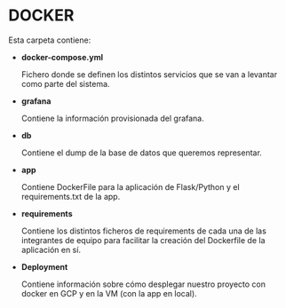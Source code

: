 # DOCKER

Esta carpeta contiene:

- __docker-compose.yml__

	Fichero donde se definen los distintos servicios que se van a levantar como parte del sistema.
	  
- __grafana__

	Contiene la información provisionada del grafana.
	  
- __db__

   	Contiene el dump de la base de datos que queremos representar.
	  
- __app__

    Contiene DockerFile para la aplicación de Flask/Python y el requirements.txt de la app.
	  
- __requirements__

	Contiene los distintos ficheros de requirements de cada una de las integrantes de equipo para facilitar la creación del Dockerfile de la aplicación en sí.
	  
- __Deployment__

    Contiene información sobre cómo desplegar nuestro proyecto con docker en GCP y en la VM (con la app en local).